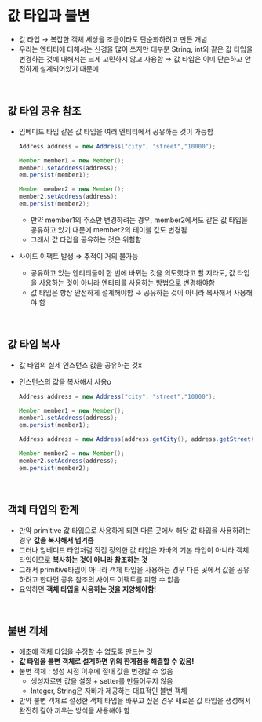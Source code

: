 # 값 타입과 불변

- 값 타입 → 복잡한 객체 세상을 조금이라도 단순화하려고 만든 개념
- 우리는 엔티티에 대해서는 신경을 많이 쓰지만 대부분 String, int와 같은 값 타입을 변경하는 것에 대해서는 크게 고민하지 않고 사용함 ⇒ 값 타입은 이미 단순하고 안전하게 설계되어있기 때문에

<br>

## 값 타입 공유 참조

- 임베디드 타입 같은 값 타입을 여러 엔티티에서 공유하는 것이 가능함
    
    ```java
    Address address = new Address("city", "street","10000");
    
    Member member1 = new Member();
    member1.setAddress(address);
    em.persist(member1);
    
    Member member2 = new Member();
    member2.setAddress(address);
    em.persist(member2);
    ```
    
    - 만약 member1의 주소만 변경하려는 경우, member2에서도 같은 값 타입을 공유하고 있기 때문에 member2의 테이블 값도 변경됨
    - 그래서 값 타입을 공유하는 것은 위험함
- 사이드 이팩트 발생 ⇒ 추적이 거의 불가능
    - 공유하고 있는 엔티티들이 한 번에 바뀌는 것을 의도했다고 할 지라도, 값 타입을 사용하는 것이 아니라 엔티티를 사용하는 방법으로 변경해야함
    - 값 타입은 항상 안전하게 설계해야함 → 공유하는 것이 아니라 복사해서 사용해야 함

<br>

## 값 타입 복사

- 값 타입의 실제 인스턴스 값을 공유하는 것x
- 인스턴스의 값을 복사해서 사용o
    
    ```java
    Address address = new Address("city", "street","10000");
    
    Member member1 = new Member();
    member1.setAddress(address);
    em.persist(member1);
    
    Address address = new Address(address.getCity(), address.getStreet(),address.getZipcode());
    
    Member member2 = new Member();
    member2.setAddress(address);
    em.persist(member2);
    ```
    

<br>

## 객체 타입의 한계

- 만약 primitive 값 타입으로 사용하게 되면 다른 곳에서 해당 값 타입을 사용하려는 경우 **값을 복사해서 넘겨줌**
- 그러나 임베디드 타입처럼 직접 정의한 값 타입은 자바의 기본 타입이 아니라 객체 타입이므로 **복사하는 것이 아니라 참조하는 것**
- 그래서 primitive타입이 아니라 객체 타입을 사용하는 경우 다른 곳에서 값을 공유하려고 한다면 공유 참조의 사이드 이팩트를 피할 수 없음
- 요약하면 **객체 타입을 사용하는 것을 지양해야함!**

<br>

## 불변 객체

- 애초에 객체 타입을 수정할 수 없도록 만드는 것
- **값 타입을 불변 객체로 설계하면 위의 한계점을 해결할 수 있음!**
- 불변 객체 : 생성 시점 이후에 절대 값을 변경할 수 없음
    - 생성자로만 값을 설정 + setter를 만들어두지 않음
    - Integer, String은 자바가 제공하는 대표적인 불변 객체
- 만약 불변 객체로 설정한 객체 타입을 바꾸고 싶은 경우 새로운 값 타입을 생성해서 완전히 갈아 끼우는 방식을 사용해야 함

